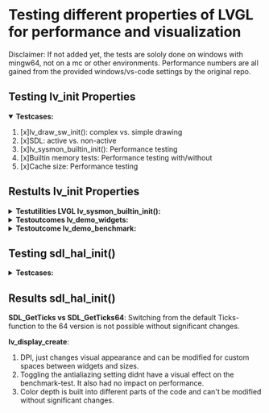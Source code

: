 # Testing different properties of LVGL for performance and visualization
Disclaimer: If not added yet, the tests are sololy done on windows with mingw64, not on a mc or other environments. Performance numbers are all gained from the provided windows/vs-code settings by the original repo.

## Testing lv_init Properties

<details open>
<summary><b>Testcases:</b></summary>

1. [x]lv_draw_sw_init(): complex vs. simple drawing
2. [x]SDL: active vs. non-active
3. [x]lv_sysmon_builtin_init(): Performance testing
4. [x]Builtin memory tests: Performance testing with/without
5. [x]Cache size: Performance testing

</details>


## Restults lv_init Properties

<details>
<summary><b>Testutilities LVGL lv_sysmon_builtin_init():</b></summary>

1. In lv_conf.h set LV_USE_SYSMON and LV_USE_PERF_MONITOR to '1'.  
![FPS monitored in example program.](/screenshots/FPS-Monitor.PNG?raw=true "FPS Monitor")  
Values in order: calc. FPS, CPU usage rel., avg. time for render + flush, avg. time render, avg. time flush
2. as 1. but also set LV_USE_MEM_MONITOR to '1'. Make sure you dont change the STDLIB setting, to use LVGL's.  
![RAM usage monitored in example program.](/screenshots/RAM-Monitor.PNG?raw=true "RAM Monitor")  
Values in order: used kB abs., used kB rel., used kB max. abs., fragmentation used rel.

</details>
<details>
<summary><b>Testoutcomes lv_demo_widgets:</b></summary>

| Testcase | Outcome |
|:---------|:--------|
| Complex vs. Simple Drawing<br>lv_draw_sw_init() | Simple can't compile because of dependencies. Other Testprogram needed. |
| SDL active vs. non-active<br>lv_conf.h LV_USE_DRAW_SDL<br>CMakeLists.txt LV_USE_DRAW_SDL OFF | No significant differences detected in idle after starting the program:<br>SDL-Caching EN:<br>![SDL Caching EN CPU and RAM usage.](/screenshots/SDL-caching-en-small.PNG?raw=true "SDL Caching EN")<br>SDL-Caching DEN:<br>![SDL Caching DEN CPU and RAM usage.](/screenshots/SDL-caching-den-small.PNG?raw=true "SDL Caching DEN")<br>**Conclusion**: Further testing needed, e.g. benchmarking example |
| Dis-/Enabled builtin memory tests in lv_conf.h **LV_USE_ASSERT**_...<br>...**STYLE** and ...**OBJ** combined on/off for LVGL performance<br>...**MEM_INTEGRITY** on/off for RAM usage | STYLE/OBJ on: about 5s startuptime, min. FPS 22<br>STYLE/OBJ off: about 4.5s startuptime, min FPS 25<br>MEM_INTEGRITY on: upto 10% RAM usage (~98.9kB)<br>MEM_INTEGRITY off: upto 10% RAM usage (~98.5kB) no significant difference<br>**Conclusion**: Further testing needed, e.g. benchmarking example |
| Cache size for filesystem lv_fs_read()<br>LV_FS_STDIO_CACHE_SIZE 0<br>LV_FS_STDIO_CACHE_SIZE 512 | Cachesize 0 Bytes: upto 10% RAM, upto 87% CPU<br>Cachesize 512 Bytes: upto 10% RAM, upto 90% CPU <br>**Conclusion**: Further testing needed, e.g. benchmarking example |  

</details>
<details>
<summary><b>Testoutcome lv_demo_benchmark:</b></summary><br>

**INFO**: LV_DRAW_SW_COMPLEX remains unchanged in both runs due to comiling problems, settingchanges below  

| Default Settings Benchmark | Optimized Settings Benchmark | 
|:---------------------------|:-----------------------------|
| - LV_USE_ASSER_... STYLE, MEM_INTEGRITY, OBJ = 1<br> - LV_FS_STDIO_CACHE_SIZE 0 |  - LV_USE_ASSER_... STYLE, MEM_INTEGRITY, OBJ = 1<br> - LV_FS_STDIO_CACHE_SIZE 1024 |
| <img src="./screenshots/Benchmark-Default-Settings.PNG" alt="Testresults for lv_demo_benchmark with default out of the box settings" title="Benchmark Default" width="400"/> | <img src="./screenshots/Benchmark-Optimized-Settings.PNG" alt="Testresults for lv_demo_benchmark with optimized settings" title="Benchmark Optimized" width="400"/> |  

**Conclusion**: The optimizations using the settingchanges shown above are having a huge impact on the overall CPU-usage and a minor impact on the FPS. The most ressource-intensive-task "Widgets demo" has 20%-points less average CPU usage and 2 FPS more in optimized mode. Overall all tests benefit from the optimization by using up to 50% less CPU capabilities in optimized mode. However there is one outlier with "Moving wallpaper". The Test uses 2%-points more in optimized mode than in default.<br><br>
Testing with **no cache for lv_fs_read()** mostly had a negative impact on the performance, especially with the tests "Containers with opa_layer", in a small sample of tests the missing cache resulted in a performance boost e.g. "Moving wallpaper" or "Containers with overlay". Depending on the usecase, this is good to keep in mind and implement either as a toggle option for runtime operations or do other optimizations where a lv_fs_read-cache is usefull or not.<br><br>
Turning off **SDL for the default benchmark** had a negative impact on the images tests like "Multiple rectangles" or "Multiple ARGB images", where the "Multiple rectangles"-test had a CPU-usage of 23% instead of 10%-default or 6%-optimized. The other image-tests where in the same magnitude.

</details>

## Testing sdl_hal_init()

<details>
<summary><b>Testcases:</b></summary>

1. [x]SDL_GetTicks (duration 49 days) vs. SDL_GetTicks64: 64 recommended, might not work
2. [x]lv_display_create: Performance/Visual testing
      1. [x]LV_DPI_DEF
      2. [x]Antialiazing
      3. [x]Color depth

</details>


## Results sdl_hal_init()

**SDL_GetTicks vs SDL_GetTicks64**: Switching from the default Ticks-function to the 64 version is not possible without significant changes.  

**lv_display_create**:
1. DPI, just changes visual appearance and can be modified for custom spaces between widgets and sizes.
2. Toggling the antialiazing setting didnt have a visual effect on the benchmark-test. It also had no impact on performance.
3. Color depth is built into different parts of the code and can't be modified without significant changes.